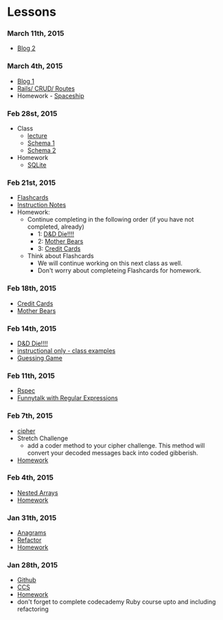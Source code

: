 # Lessons

### March 11th, 2015
- [Blog 2](https://github.com/bluerails/Blog2)

### March 4th, 2015
- [Blog 1](https://github.com/bluerails/Blog1)
- [Rails/ CRUD/ Routes](https://github.com/bluerails/railslecture)
- Homework - [Spaceship](https://github.com/bluerails/spaceship)

### Feb 28st, 2015
- Class
  - [lecture](https://github.com/bluerails/associationlecture)
  - [Schema 1](https://github.com/bluerails/schema)
  - [Schema 2](https://github.com/bluerails/schema2)
- Homework
  - [SQLite](https://github.com/bluerails/sqlite)

### Feb 21st, 2015
- [Flashcards](https://github.com/bluerails/flash)
- [Instruction Notes](https://github.com/bluerails/MVC)
- Homework: 
  - Continue completing in the following order (if you have not completed, already)
    - 1: [D&D Die!!!!](https://github.com/bluerails/dice)
    - 2: [Mother Bears](https://github.com/bluerails/motherbear)
    - 3: [Credit Cards](https://github.com/bluerails/creditcards)
  - Think about Flashcards
    - We will continue working on this next class as well. 
    - Don't worry about completeing Flashcards for homework.

### Feb 18th, 2015
- [Credit Cards](https://github.com/bluerails/creditcards)
- [Mother Bears](https://github.com/bluerails/motherbear)

### Feb 14th, 2015
- [D&D Die!!!!](https://github.com/bluerails/dice)
- [instructional only - class examples](https://github.com/bluerails/class_structure)
- [Guessing Game](https://github.com/bluerails/guessing_game)

### Feb 11th, 2015
- [Rspec](https://github.com/bluerails/rspec)
- [Funnytalk with Regular Expressions](https://github.com/bluerails/funnytalk)

### Feb 7th, 2015
- [cipher](https://github.com/bluerails/cypher)
- Stretch Challenge
  - add a coder method to your cipher challenge. This method will convert your decoded messages back into coded gibberish.
- [Homework](https://github.com/bluerails/homeworkchallenge1)

### Feb 4th, 2015
- [Nested Arrays](https://github.com/bluerails/nested_arrays)
- [Homework](https://github.com/bluerails/review1)

### Jan 31th, 2015
- [Anagrams](https://github.com/bluerails/anagrams)
- [Refactor](https://github.com/bluerails/refactor)
- [Homework](https://github.com/bluerails/interview-questions-1)

### Jan 28th, 2015
- [Github](https://github.com/bluerails/github)
- [CCS](https://github.com/bluerails/CSS_1)
- [Homework](https://github.com/bluerails/bragsheet)
- don't forget to complete codecademy Ruby course upto and including refactoring

